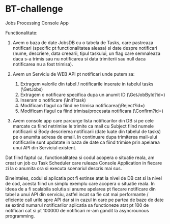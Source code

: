 # BT-challenge
Jobs Processing Console App

Functionalitate:

1) Avem o baza de date JobsDB cu o tabela de Tasks, care pastreaza notificari (specific pt functionalitatea aleasa) si date despre notificari (nume, descriere, data creearii,
tipul taskului, un flag care semnaleaza daca s-a trimis sau nu notificarea si data trimiterii sau null daca notificarea nu a fost trimisa).

2) Avem un Serviciu de WEB API pt notificari unde putem sa:
    1) Extragem valorile din tabel / notificarile inserate in tabelul tasks (\GetJobs)
    2) Extragem o notificare specifica dupa un anumit ID (\GetJobById?id=)
    2) Inseram o notificare (\Init?task)
    4) Modificam flagul ca fiind ne trimisa notificarea(\Reject?id=)
    5) Modificam flagul ca fiind trimisa/procesata notificara (\Confirm?id=)
    

3) Avem console app care parcurge lista notificarilor din DB si pe cele marcate ca fiind netrimise le trimite ca mail cu Subject fiind numele notificarii 
si Body descrierea notificarii (date luate din tabelul de tasks) pe o anumita adresa de email. In continuare dupa trimiterea mail-ului notificarile sunt updatate in baza de date
ca fiind trimise prin apelarea unui API din Serviciul existent.

Dat fiind faptul ca, functionalitatea si codul acopera o situatie reala, am creat un job cu Task Scheduler care ruleaza Console Application in fiecare zi la o anumita ora si
executa scenariul descris mai sus.

Bineinteles, codul si aplicatia pot fi extinse atat la nivel de DB cat si la nivel de cod, acesta fiind un simplu exemplu care acopera o situatie reala.
In ideea de a fi scalabila solutia si anume apelarea pt fiecare notificare din tabel a unui API din serviciu, astfel incat sa fie cat mai performante / eficiente call urile
spre API dar si in cazul in care pe partea de baze de date se extind numarul notificarilor aplicatia sa functioneze atat pt 100 de notificari cat si pt 100000 de notificari 
m-am gandit la asyncrounous programming.
